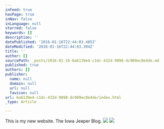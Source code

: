 ```yaml
---
inFeed: true
hasPage: true
inNav: false
inLanguage: null
starred: false
keywords: []
description: ''
datePublished: '2016-01-16T22:44:03.405Z'
dateModified: '2016-01-16T22:44:03.304Z'
title: ''
author: []
sourcePath: _posts/2016-01-16-6a6139e4-c1dc-432d-9098-dc909ec0e4de.md
published: true
authors: []
publisher:
  name: null
  domain: null
  url: null
  favicon: null
url: 6a6139e4-c1dc-432d-9098-dc909ec0e4de/index.html
_type: Article

---
```

This is my new website. The Iowa Jeeper Blog.
![](https://the-grid-user-content.s3-us-west-2.amazonaws.com/1e677f8b-1713-4676-8055-0b32807afbbf.jpg)
![](https://the-grid-user-content.s3-us-west-2.amazonaws.com/75426c95-6b36-4884-8158-ee82c42fcaf3.jpg)